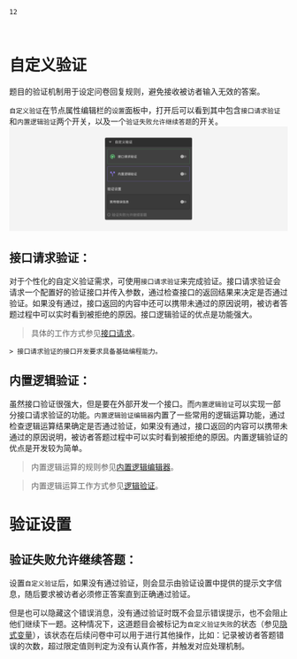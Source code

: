 ```index
12
```
```tag

```
```summary

```
# 自定义验证

题目的验证机制用于设定问卷回复规则，避免接收被访者输入无效的答案。

`自定义验证`在节点属性编辑栏的`设置`面板中，打开后可以看到其中包含`接口请求验证`和`内置逻辑验证`两个开关，以及一个`验证失败允许继续答题`的开关。
<img src='../../assets/snapshots/node-setting/custom-validation.png'>

## 接口请求验证：
对于个性化的自定义验证需求，可使用`接口请求验证`来完成验证。接口请求验证会请求一个配置好的验证接口并传入参数，通过检查接口的返回结果来决定是否通过验证。如果没有通过，接口返回的内容中还可以携带未通过的原因说明，被访者答题过程中可以实时看到被拒绝的原因。接口逻辑验证的优点是功能强大。

  > 具体的工作方式参见[接口请求](../advance-topic/request.md)。

    > 接口请求验证的接口开发要求具备基础编程能力。

## 内置逻辑验证：
虽然接口验证很强大，但是要在外部开发一个接口。而`内置逻辑验证`可以实现一部分接口请求验证的功能。`内置逻辑验证编辑器`内置了一些常用的逻辑运算功能，通过检查逻辑运算结果确定是否通过验证，如果没有通过，接口返回的内容可以携带未通过的原因说明，被访者答题过程中可以实时看到被拒绝的原因。内置逻辑验证的优点是开发较为简单。

  > 内置逻辑运算的规则参见[内置逻辑编辑器](../logic/logic-editor.md)。

  > 内置逻辑运算工作方式参见[逻辑验证](../logic/validation.md)。

# 验证设置
## 验证失败允许继续答题：
设置`自定义验证`后，如果没有通过验证，则会显示由验证设置中提供的提示文字信息，随后要求被访者必须修正答案直到正确通过验证。

但是也可以隐藏这个错误消息，没有通过验证时既不会显示错误提示，也不会阻止他们继续下一题。这种情况下，这道题目会被标记为`自定义验证失败`的状态（参见[隐式变量](../variable/implicit.md)），该状态在后续问卷中可以用于进行其他操作，比如：记录被访者答题错误的次数，超过限定值则判定为没有认真作答，并触发对应处理机制。
